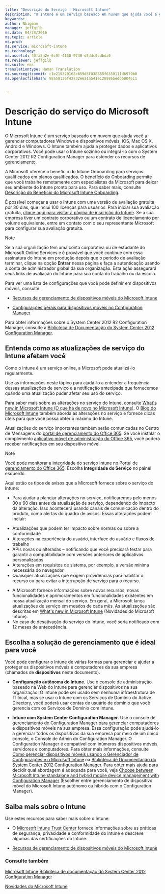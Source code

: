```yaml
---
title: "Descrição do Serviço | Microsoft Intune"
description: "O Intune é um serviço baseado em nuvem que ajuda você a gerenciar computadores Windows e dispositivos móveis iOS, Mac OS X, Android e Windows."
keywords: 
author: Nbigman
manager: jeffgilb
ms.date: 04/28/2016
ms.topic: article
ms.prod: 
ms.service: microsoft-intune
ms.technology: 
ms.assetid: 40fa5a2e-6c0f-4150-9740-d5ddc0cdbda0
ms.reviewer: jeffgilb
ms.suite: ems
translationtype: Human Translation
ms.sourcegitcommit: c1e215320168c659d5f838355f6350111d6979b0
ms.openlocfilehash: 98a5013ef42732e6a1a541e128986bedbb004611


---
```


# Descrição do serviço do Microsoft Intune

O Microsoft Intune é um serviço baseado em nuvem que ajuda você a gerenciar computadores Windows e dispositivos móveis, iOS, Mac OS X, Android e Windows. O Intune também ajuda a proteger dados e aplicativos corporativos. Você pode usar o Intune sozinho ou integrá-lo com o System Center 2012 R2 Configuration Manager para estender os recursos de gerenciamento.

A Microsoft oferece o benefício do Intune Onboarding para serviços qualificados em planos qualificados. O benefício do Onboarding permite que você trabalhe remotamente com especialistas da Microsoft para deixar seu ambiente do Intune pronto para uso. Para saber mais, consulte [Descrição do Benefício do Microsoft Intune Onboarding](http://go.microsoft.com/fwlink/?LinkId=619281).

É possível começar a usar o Intune com uma versão de avaliação gratuita por 30 dias, que inclui 100 licenças para usuários. Para iniciar sua avaliação gratuita, [clique aqui para visitar a página de inscrição do Intune](http://www.microsoft.com/en-us/server-cloud/products/microsoft-intune/). Se a sua empresa tiver um contrato corporativo ou um contrato de licenciamento por volume equivalente, entre em contato com o seu representante Microsoft para configurar sua avaliação gratuita.

> [!NOTE]
> Se a sua organização tem uma conta corporativa ou de estudante do Microsoft Online Services e é provável que você continue com essa assinatura do Intune em produção depois que o período de avaliação terminar, clique na opção **Entrar** nessa página e faça a autenticação usando a conta de administrador global da sua organização. Esta ação assegurará seus links de avaliação do Intune para sua conta do trabalho ou da escola.

Para ver uma lista de configurações que você pode definir em dispositivos móveis, consulte:

-   [Recursos de gerenciamento de dispositivos móveis do Microsoft Intune](/intune/get-started/mobile-device-management-capabilities-in-microsoft-intune)

-   [Configurações gerais para dispositivos móveis no Configuration Manager](https://technet.microsoft.com/library/dn376523.aspx)

Para obter informações sobre o System Center 2012 R2 Configuration Manager, consulte a [Biblioteca de Documentação do System Center 2012 Configuration Manager](https://technet.microsoft.com/library/gg682041.aspx).

## Entenda como as atualizações de serviço do Intune afetam você
Como o Intune é um serviço online, a Microsoft pode atualizá-lo regularmente.

Use as informações neste tópico para ajudá-lo a entender a frequência dessas atualizações de serviço e a notificação antecipada que fornecemos quando uma atualização puder afetar seu uso do serviço.

Para saber mais sobre as alterações no serviço do Intune, consulte [What's new in Microsoft Intune (O que há de novo no Microsoft Intune)](/intune/deploy-use/Whats-new-in-microsoft-intune.md). O [Blog do Microsoft Intune](http://blogs.technet.com/b/microsoftintune/) também aborda as alterações no serviço e fornece dicas úteis para que você possa obter o máximo do Intune.

Atualizações do serviço importantes também serão comunicadas no Centro de Mensagens do [portal de gerenciamento do Office 365](https://portal.office.com/Admin/Default.aspx). Se você instalar o complemento [aplicativo móvel de administração do Office 365](https://support.office.com/article/Office-365-Admin-Mobile-App-e16f6421-2a1a-4142-bf9d-9846600a060a), você poderá receber notificações em seu dispositivo móvel.

> [!NOTE]
> Você pode monitorar a integridade do serviço Intune no [Portal de gerenciamento do Office 365](https://portal.office.com/Admin/Default.aspx). Escolha **Integridade do Serviço** no painel esquerdo.  

Aqui estão os tipos de avisos que a Microsoft fornece sobre o serviço do Intune:
-   Para ajudar a planejar alterações no serviço, notificaremos pelo menos 30 a 90 dias antes da atualização de serviço, dependendo do impacto da alteração. Isso acontecerá usando canais de comunicação dentro do produto, como alertas do quadro de avisos. Essas alterações podem incluir:
* Atualizações que podem ter impacto sobre normas ou sobre a conformidade
* Alterações na experiência do usuário, interface do usuário e fluxos de trabalho
* APIs novas ou alteradas – notificando que você precisará testar para garantir a compatibilidade com versões anteriores de aplicativos personalizados
* Alterações em requisitos de sistema, por exemplo, a versão mínima necessária do navegador
* Quaisquer atualizações que exigem providências para habilitar o recurso ou para evitar a interrupção de serviço para o recurso.
-   A Microsoft fornece informações sobre novos recursos, novas funcionalidades e aprimoramentos em funcionalidades existentes em nossa atualização mensal do serviço. Em geral, a Microsoft lança atualizações de serviço em meados de cada mês. As atualizações são descritas em [What's new in Microsoft Intune](/intune/deploy-use/whats-new-in-microsoft-intune) (Novidades do Microsoft Intune).
-   No caso de desativação do serviço do Intune, você seria notificado com 12 meses de antecedência.

## Escolha a solução de gerenciamento que é ideal para você
Você pode configurar o Intune de várias formas para gerenciar e ajudar a proteger os dispositivos móveis e computadores da sua empresa (chamados de **dispositivos** neste documento).

-   **Configuração autônoma do Intune.** Use o console de administração baseado na Web do Intune para gerenciar dispositivos na sua organização. O Intune pode ser usado sem nenhuma infraestrutura de TI local, mas se usar o Intune com os Serviços de Domínio do Active Directory, você poderá usar contas de usuário de domínio que você gerencia com os Serviços de Domínio com Intune.

-   **Intune com System Center Configuration Manager.** Use o console de gerenciamento do Configuration Manager para gerenciar computadores e dispositivos móveis na sua empresa. Essa configuração pode ajudá-lo a gerenciar todos os dispositivos da sua empresa por meio de um único console, o Console de Admin do Configuration Manager. O Configuration Manager é compatível com inúmeros dispositivos móveis, servidores e computadores. Para obter mais informações, consulte [Como gerenciar dispositivos móveis usando o Gerenciador de Configurações e o Microsoft Intune](http://go.microsoft.com/fwlink/?LinkID=271118) na [Biblioteca de Documentação do System Center 2012 Configuration Manager](https://technet.microsoft.com/library/gg682041.aspx).  Para obter mais ajuda para decidir qual abordagem é adequada para você, veja [Choose between Microsoft Intune standalone and hybrid mobile device management with Configuration Manager](https://technet.microsoft.com/en-us/library/mt706478.aspx) (Escolher entre gerenciamento de dispositivo móvel do Microsoft Intune autônomo ou híbrido com o Configuration Manager).


## Saiba mais sobre o Intune
Use estes recursos para saber mais sobre o Intune:

-   O [Microsoft Intune Trust Center](http://www.microsoft.com/en-us/server-cloud/products/intune-trust-center/) fornece informações sobre as práticas de segurança, privacidade e conformidade do Intune e descreve algumas das certificações do Intune.

-   [Recursos de gerenciamento de dispositivos móveis do Microsoft Intune](/intune/understand-explore/mobile-device-management-capabilities-in-microsoft-intune)

### Consulte também
[Microsoft Intune](https://docs.microsoft.com/intune/)
[Biblioteca de documentação do System Center 2012 Configuration Manager](https://technet.microsoft.com/library/gg682041.aspx)

[Novidades do Microsoft Intune](/intune/deploy-use/whats-new-in-microsoft-intune)



<!--HONumber=Jul16_HO3-->


